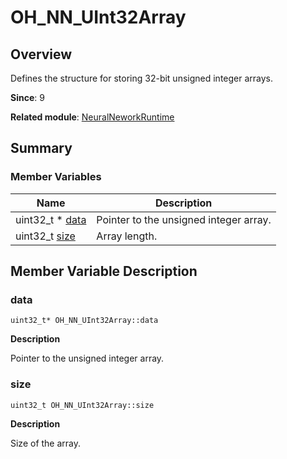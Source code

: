 # OH_NN_UInt32Array


## Overview

Defines the structure for storing 32-bit unsigned integer arrays.

**Since**: 9

**Related module**: [NeuralNeworkRuntime](_neural_network_runtime.md)


## Summary


### Member Variables

| Name| Description| 
| -------- | -------- |
| uint32_t \* [data](#data) | Pointer to the unsigned integer array.| 
| uint32_t [size](#size) | Array length.| 


## Member Variable Description


### data

```
uint32_t* OH_NN_UInt32Array::data
```

**Description**

Pointer to the unsigned integer array.


### size

```
uint32_t OH_NN_UInt32Array::size
```

**Description**

Size of the array.
